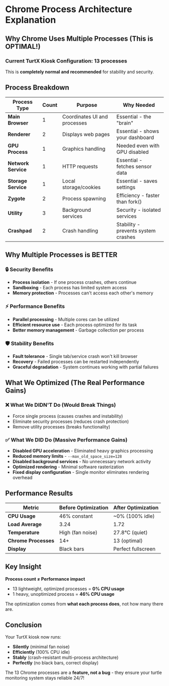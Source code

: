 # Chrome Process Architecture Explanation

## Why Chrome Uses Multiple Processes (This is OPTIMAL!)

### Current TurtX Kiosk Configuration: 13 processes
This is **completely normal and recommended** for stability and security.

## Process Breakdown

| Process Type | Count | Purpose | Why Needed |
|--------------|-------|---------|------------|
| **Main Browser** | 1 | Coordinates UI and processes | Essential - the "brain" |
| **Renderer** | 2 | Displays web pages | Essential - shows your dashboard |
| **GPU Process** | 1 | Graphics handling | Needed even with GPU disabled |
| **Network Service** | 1 | HTTP requests | Essential - fetches sensor data |
| **Storage Service** | 1 | Local storage/cookies | Essential - saves settings |
| **Zygote** | 2 | Process spawning | Efficiency - faster than fork() |
| **Utility** | 3 | Background services | Security - isolated services |
| **Crashpad** | 2 | Crash handling | Stability - prevents system crashes |

## Why Multiple Processes is BETTER

### 🔒 Security Benefits
- **Process isolation** - If one process crashes, others continue
- **Sandboxing** - Each process has limited system access
- **Memory protection** - Processes can't access each other's memory

### ⚡ Performance Benefits
- **Parallel processing** - Multiple cores can be utilized
- **Efficient resource use** - Each process optimized for its task
- **Better memory management** - Garbage collection per process

### 🛡️ Stability Benefits
- **Fault tolerance** - Single tab/service crash won't kill browser
- **Recovery** - Failed processes can be restarted independently
- **Graceful degradation** - System continues working with partial failures

## What We Optimized (The Real Performance Gains)

### ❌ What We DIDN'T Do (Would Break Things)
- Force single process (causes crashes and instability)
- Eliminate security processes (reduces crash protection)
- Remove utility processes (breaks functionality)

### ✅ What We DID Do (Massive Performance Gains)
- **Disabled GPU acceleration** - Eliminated heavy graphics processing
- **Reduced memory limits** - `--max_old_space_size=128`
- **Disabled background services** - No unnecessary network activity
- **Optimized rendering** - Minimal software rasterization
- **Fixed display configuration** - Single monitor eliminates rendering overhead

## Performance Results

| Metric | Before Optimization | After Optimization |
|--------|-------------------|-------------------|
| **CPU Usage** | 46% constant | ~0% (100% idle) |
| **Load Average** | 3.24 | 1.72 |
| **Temperature** | High (fan noise) | 27.8°C (quiet) |
| **Chrome Processes** | 14+ | 13 (optimal) |
| **Display** | Black bars | Perfect fullscreen |

## Key Insight

**Process count ≠ Performance impact**

- 13 lightweight, optimized processes = **0% CPU usage**
- 1 heavy, unoptimized process = **46% CPU usage**

The optimization comes from **what each process does**, not how many there are.

## Conclusion

Your TurtX kiosk now runs:
- **Silently** (minimal fan noise)
- **Efficiently** (100% CPU idle)
- **Stably** (crash-resistant multi-process architecture)
- **Perfectly** (no black bars, correct display)

The 13 Chrome processes are a **feature, not a bug** - they ensure your turtle monitoring system stays reliable 24/7!